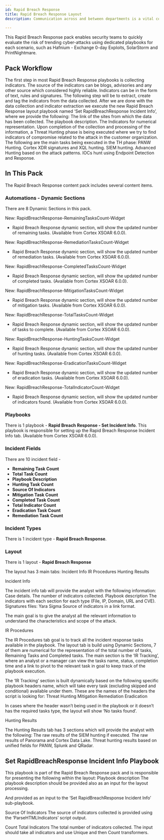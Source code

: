 ```yaml
---
id: Rapid Breach Response
title: Rapid Breach Response Layout
description: Communication across and between departments is a vital component of collecting information, and managing and remediating security events. The Email Communication content pack enables security teams to automate and streamline the communication and notification process with users across your organization via email.
 
---
```

This Rapid Breach Response pack enables security teams to quickly evaluate the risk of trending cyber-attacks using dedicated playbooks for each scenario, such as Hafnium - Exchange 0-day Exploits, SolarStorm and PrintNightmare.




## Pack Workflow
The first step in most Rapid Breach Response playbooks is collecting indicators. The source of the indicators can be blogs, advisories and any other source which considered highly reliable.
Indicators can be in the form of text, rules and signatures.
The following step will be to extract, create and tag the indicators from the data collected.
After we are done with the data collection and indicator extraction we execute the new Rapid Breach Response layout playbook named ‘Set RapidBreachResponse Incident Info’, where we provide the following:
The link of the sites from which the data has been collected.
The playbook description.
The Indicators for numerical representation.
Upon completion of the collection and processing of the information, a Threat Hunting phase is being executed where we try to find indicators of compromise related to the attack in the customer organization. The following are the main tasks being executed in the TH phase:
PANW Hunting.
Cortex XDR signatures and XQL hunting.
SIEM hunting.
Advanced Hunting based on the attack patterns.
IOCs hunt using Endpoint Detection and Response.


## In This Pack
The Rapid Breach Response content pack includes several content items.

### Automations - Dynamic Sections
There are 8 Dynamic Sections in this pack.

New: RapidBreachResponse-RemainingTasksCount-Widget
 
 * Rapid Breach Response dynamic section, will show the updated number of remaining tasks. (Available from Cortex XSOAR 6.0.0). 
 
New: RapidBreachResponse-RemediationTasksCount-Widget
 
 * Rapid Breach Response dynamic section, will show the updated number of remediation tasks. (Available from Cortex XSOAR 6.0.0).
 
New: RapidBreachResponse-CompletedTasksCount-Widget
 
 * Rapid Breach Response dynamic section, will show the updated number of completed tasks. (Available from Cortex XSOAR 6.0.0).
 
New: RapidBreachResponse-MitigationTasksCount-Widget

 * Rapid Breach Response dynamic section, will show the updated number of mitigation tasks. (Available from Cortex XSOAR 6.0.0).
 
New: RapidBreachResponse-TotalTasksCount-Widget

 * Rapid Breach Response dynamic section, will show the updated number of tasks to complete. (Available from Cortex XSOAR 6.0.0).
 
New: RapidBreachResponse-HuntingTasksCount-Widget

 * Rapid Breach Response dynamic section, will show the updated number of hunting tasks. (Available from Cortex XSOAR 6.0.0).
 
New: RapidBreachResponse-EradicationTasksCount-Widget

 * Rapid Breach Response dynamic section, will show the updated number of eradication tasks. (Available from Cortex XSOAR 6.0.0).
 
New: RapidBreachResponse-TotalIndicatorCount-Widget

 * Rapid Breach Response dynamic section, will show the updated number of indicators found. (Available from Cortex XSOAR 6.0.0).

### Playbooks
There is 1 playbook - **Rapid Breach Response - Set Incident Info**.
This playbook is responsible for setting up the Rapid Breach Response Incident Info tab. (Available from Cortex XSOAR 6.0.0).

### Incident Fields
There are 10 incident field - 

- **Remaining Task Count**
- **Total Task Count**
- **Playbook Description**
- **Hunting Task Count**
- **Source Of Indicators**
- **Mitigation Task Count**
- **Completed Task Count**
- **Total Indicator Count**
- **Eradication Task Count**
- **Remediation Task Count**

### Incident Types
There is 1 incident type - **Rapid Breach Response**.

### Layout
There is 1 layout - **Rapid Breach Response** 

The layout has 3 main tabs:
Incident Info
IR Procedures
Hunting Results

Incident Info

The incident info tab will provide the analyst with the following information:
Case details.
The number of indicators collected.
Playbook description
The indicators with each section for each type (File, IP, Domain, URL and CVE).
Signatures files:
Yara
Sigma
Source of indicators in a link format.

The main goal is to give the analyst all the relevant information to understand the characteristics and scope of the attack.





IR Procedures

The IR Procedures tab goal is to track all the incident response tasks available in the playbook.
The layout tab is build using Dynamic Sections, 7 of them are numerical for the representation of the total number of tasks, Remaining Tasks and Completed tasks.
The main section is the ‘IR Tracking’, where an analyst or a manager can view the tasks name, status, completion time and a link to pivot to the relevant task in goal to keep track of the playbook execution.
 
 
The ‘IR Tracking’ section is built dynamically based on the following specific playbook headers name, which will take every task (excluding skipped and conditional) available under them.
These are the names of the headers the script is looking for:
Threat Hunting
Mitigation
Remediation
Eradication

In cases where the header wasn’t being used in the playbook or it doesn’t has the required tasks type, the layout will show ‘No tasks found’.

Hunting Results

The Hunting Results tab has 3 sections which will provide the analyst with the following:
The raw results of the SIEM hunting if executed.
The raw results of Panorama and Cortex Data Lake.
Threat hunting results based on unified fields for PANW, Splunk and QRadar.




 
## Set RapidBreachResponse Incident Info Playbook

This playbook is part of the Rapid Breach Response pack and is responsible for presenting the following within the layout:
Playbook description
The playbook description should be provided also as an input for the layout processing.

And provided as an input to the ‘Set RapidBreachResponse Incident Info’ sub-playbook.

Source Of Indicators
The source of indicators collected is provided using the ‘ParseHTMLIndicators’ script output.


Count Total Indicators
The total number of indicators collected. The input should take all indicators and use Unique and then Count transformers.
